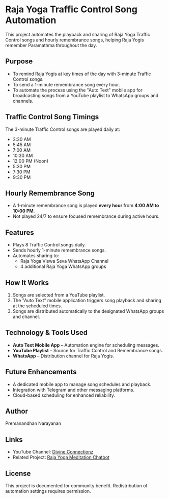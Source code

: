 # Raja Yoga Traffic Control Song Automation

This project automates the playback and sharing of Raja Yoga Traffic Control songs and hourly remembrance songs, helping Raja Yogis remember Paramathma throughout the day.

## Purpose
- To remind Raja Yogis at key times of the day with 3-minute Traffic Control songs.
- To send a 1-minute remembrance song every hour.
- To automate the process using the "Auto Text" mobile app for broadcasting songs from a YouTube playlist to WhatsApp groups and channels.

## Traffic Control Song Timings
The 3-minute Traffic Control songs are played daily at:
- 3:30 AM
- 5:45 AM
- 7:00 AM
- 10:30 AM
- 12:00 PM (Noon)
- 5:30 PM
- 7:30 PM
- 9:30 PM

## Hourly Remembrance Song
- A 1-minute remembrance song is played **every hour** from **4:00 AM to 10:00 PM**.
- Not played 24/7 to ensure focused remembrance during active hours.

## Features
- Plays 8 Traffic Control songs daily.
- Sends hourly 1-minute remembrance songs.
- Automates sharing to:
  - Raja Yoga Viswa Seva WhatsApp Channel
  - 4 additional Raja Yoga WhatsApp groups

## How It Works
1. Songs are selected from a YouTube playlist.
2. The "Auto Text" mobile application triggers song playback and sharing at the scheduled times.
3. Songs are distributed automatically to the designated WhatsApp groups and channel.

## Technology & Tools Used
- **Auto Text Mobile App** – Automation engine for scheduling messages.
- **YouTube Playlist** – Source for Traffic Control and Remembrance songs.
- **WhatsApp** – Distribution channel for Raja Yogis.

## Future Enhancements
- A dedicated mobile app to manage song schedules and playback.
- Integration with Telegram and other messaging platforms.
- Cloud-based scheduling for enhanced reliability.

## Author
Premanandhan Narayanan

## Links
- YouTube Channel: [Divine Connectionz](https://www.youtube.com/channel/UCUdlewvf5aiwwG5AQ2v3Y0Q)
- Related Project: [Raja Yoga Meditation Chatbot](https://github.com/rajiprem72/raja-yoga-meditation-chatbot)

## License
This project is documented for community benefit. Redistribution of automation settings requires permission.
